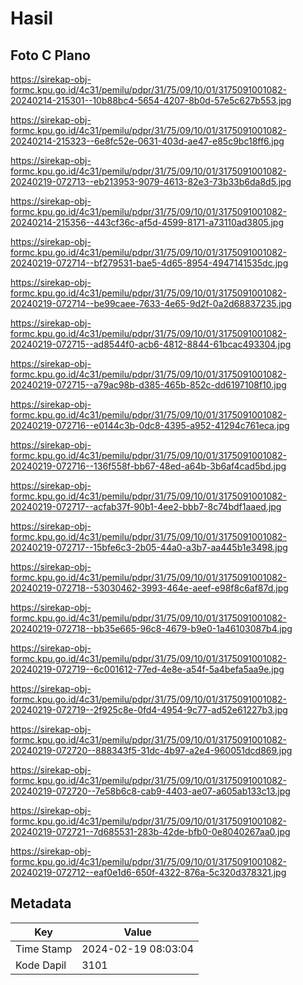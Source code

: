 # Hasil

## Foto C Plano

https://sirekap-obj-formc.kpu.go.id/4c31/pemilu/pdpr/31/75/09/10/01/3175091001082-20240214-215301--10b88bc4-5654-4207-8b0d-57e5c627b553.jpg

https://sirekap-obj-formc.kpu.go.id/4c31/pemilu/pdpr/31/75/09/10/01/3175091001082-20240214-215323--6e8fc52e-0631-403d-ae47-e85c9bc18ff6.jpg

https://sirekap-obj-formc.kpu.go.id/4c31/pemilu/pdpr/31/75/09/10/01/3175091001082-20240219-072713--eb213953-9079-4613-82e3-73b33b6da8d5.jpg

https://sirekap-obj-formc.kpu.go.id/4c31/pemilu/pdpr/31/75/09/10/01/3175091001082-20240214-215356--443cf36c-af5d-4599-8171-a73110ad3805.jpg

https://sirekap-obj-formc.kpu.go.id/4c31/pemilu/pdpr/31/75/09/10/01/3175091001082-20240219-072714--bf279531-bae5-4d65-8954-4947141535dc.jpg

https://sirekap-obj-formc.kpu.go.id/4c31/pemilu/pdpr/31/75/09/10/01/3175091001082-20240219-072714--be99caee-7633-4e65-9d2f-0a2d68837235.jpg

https://sirekap-obj-formc.kpu.go.id/4c31/pemilu/pdpr/31/75/09/10/01/3175091001082-20240219-072715--ad8544f0-acb6-4812-8844-61bcac493304.jpg

https://sirekap-obj-formc.kpu.go.id/4c31/pemilu/pdpr/31/75/09/10/01/3175091001082-20240219-072715--a79ac98b-d385-465b-852c-dd6197108f10.jpg

https://sirekap-obj-formc.kpu.go.id/4c31/pemilu/pdpr/31/75/09/10/01/3175091001082-20240219-072716--e0144c3b-0dc8-4395-a952-41294c761eca.jpg

https://sirekap-obj-formc.kpu.go.id/4c31/pemilu/pdpr/31/75/09/10/01/3175091001082-20240219-072716--136f558f-bb67-48ed-a64b-3b6af4cad5bd.jpg

https://sirekap-obj-formc.kpu.go.id/4c31/pemilu/pdpr/31/75/09/10/01/3175091001082-20240219-072717--acfab37f-90b1-4ee2-bbb7-8c74bdf1aaed.jpg

https://sirekap-obj-formc.kpu.go.id/4c31/pemilu/pdpr/31/75/09/10/01/3175091001082-20240219-072717--15bfe6c3-2b05-44a0-a3b7-aa445b1e3498.jpg

https://sirekap-obj-formc.kpu.go.id/4c31/pemilu/pdpr/31/75/09/10/01/3175091001082-20240219-072718--53030462-3993-464e-aeef-e98f8c6af87d.jpg

https://sirekap-obj-formc.kpu.go.id/4c31/pemilu/pdpr/31/75/09/10/01/3175091001082-20240219-072718--bb35e665-96c8-4679-b9e0-1a46103087b4.jpg

https://sirekap-obj-formc.kpu.go.id/4c31/pemilu/pdpr/31/75/09/10/01/3175091001082-20240219-072719--6c001612-77ed-4e8e-a54f-5a4befa5aa9e.jpg

https://sirekap-obj-formc.kpu.go.id/4c31/pemilu/pdpr/31/75/09/10/01/3175091001082-20240219-072719--2f925c8e-0fd4-4954-9c77-ad52e61227b3.jpg

https://sirekap-obj-formc.kpu.go.id/4c31/pemilu/pdpr/31/75/09/10/01/3175091001082-20240219-072720--888343f5-31dc-4b97-a2e4-960051dcd869.jpg

https://sirekap-obj-formc.kpu.go.id/4c31/pemilu/pdpr/31/75/09/10/01/3175091001082-20240219-072720--7e58b6c8-cab9-4403-ae07-a605ab133c13.jpg

https://sirekap-obj-formc.kpu.go.id/4c31/pemilu/pdpr/31/75/09/10/01/3175091001082-20240219-072721--7d685531-283b-42de-bfb0-0e8040267aa0.jpg

https://sirekap-obj-formc.kpu.go.id/4c31/pemilu/pdpr/31/75/09/10/01/3175091001082-20240219-072712--eaf0e1d6-650f-4322-876a-5c320d378321.jpg


## Metadata

| Key        | Value               |
| ---------- | ------------------- |
| Time Stamp | 2024-02-19 08:03:04 |
| Kode Dapil | 3101                |



